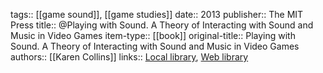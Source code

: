 tags:: [[game sound]], [[game studies]]
date:: 2013
publisher:: The MIT Press
title:: @Playing with Sound. A Theory of Interacting with Sound and Music in Video Games
item-type:: [[book]]
original-title:: Playing with Sound. A Theory of Interacting with Sound and Music in Video Games
authors:: [[Karen Collins]]
links:: [Local library](zotero://select/groups/2386895/items/ECPA7QZ7), [Web library](https://www.zotero.org/groups/2386895/items/ECPA7QZ7)
